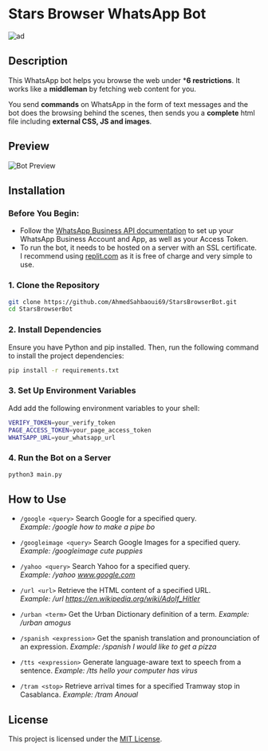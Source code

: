 # Stars Browser WhatsApp Bot
![ad](https://i.ibb.co/dg6FSp4/Whats-App-Image-2024-01-14-at-11-00-32-PM-removebg-preview.png)

## Description

This WhatsApp bot helps you browse the web under ***6 restrictions**. It works like a **middleman** by fetching web content for you.  

You send **commands** on WhatsApp in the form of text messages and the bot does the browsing behind the scenes, then sends you a **complete** html file including **external CSS, JS and images**.

## Preview

![Bot Preview](preview.gif)

## Installation

### Before You Begin:
- Follow the [WhatsApp Business API documentation](https://developers.facebook.com/docs/whatsapp) to set up your WhatsApp Business Account and App, as well as your Access Token.  
- To run the bot, it needs to be hosted on a server with an SSL certificate. I recommend using [replit.com](https://replit.com/~) as it is free of charge and very simple to use.

### 1. Clone the Repository

```bash
git clone https://github.com/AhmedSahbaoui69/StarsBrowserBot.git
cd StarsBrowserBot
```
### 2. Install Dependencies

Ensure you have Python and pip installed. Then, run the following command to install the project dependencies:

```bash
pip install -r requirements.txt
```

### 3. Set Up Environment Variables

Add add the following environment variables to your shell:

```bash
VERIFY_TOKEN=your_verify_token
PAGE_ACCESS_TOKEN=your_page_access_token
WHATSAPP_URL=your_whatsapp_url
```

### 4. Run the Bot on a Server
```bash
python3 main.py
```

## How to Use

- `/google <query>` Search Google for a specified query.  
  *Example: /google how to make a pipe bo*

- `/googleimage <query>` Search Google Images for a specified query.  
  *Example: /googleimage cute puppies*

- `/yahoo <query>` Search Yahoo for a specified query.  
  *Example: /yahoo www.google.com*

- `/url <url>` Retrieve the HTML content of a specified URL.  
  *Example: /url https://en.wikipedia.org/wiki/Adolf_Hitler*

- `/urban <term>` Get the Urban Dictionary definition of a term.
  *Example: /urban amogus*
  
- `/spanish <expression>` Get the spanish translation and pronounciation of an expression.
  *Example: /spanish I would like to get a pizza*

- `/tts <expression>` Generate language-aware text to speech from a sentence.
  *Example: /tts hello your computer has virus*

- `/tram <stop>` Retrieve arrival times for a specified Tramway stop in Casablanca.
  *Example: /tram Anoual*

## License

This project is licensed under the [MIT License](LICENSE).
